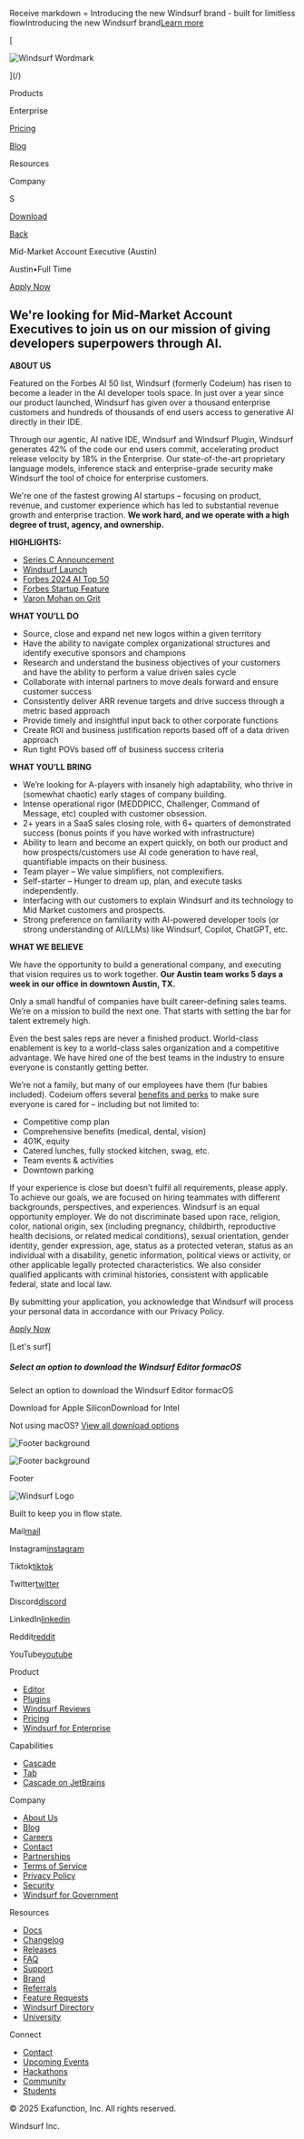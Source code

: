 Receive markdown = Introducing the new Windsurf brand - built for limitless flowIntroducing the new Windsurf brand[Learn more](/blog/our-brand)

[

![Windsurf Wordmark](/logo/windsurf-black-symbol.svg)

](/)

Products

Enterprise

[Pricing](/pricing)

[Blog](/blog)

Resources

Company

S

[Download](/download)

[Back](/careers#positions)

Mid-Market Account Executive (Austin)

[](<https://twitter.com/intent/tweet?url=https%3A%2F%2Fwindsurf.com%2Fcareers%2F341f34fd-6e02-412a-9a24-475d4948c979&text=Mid-Market%20Account%20Executive%20(Austin)>)[](https://www.linkedin.com/shareArticle?mini=true&url=https%3A%2F%2Fwindsurf.com%2Fcareers%2F341f34fd-6e02-412a-9a24-475d4948c979)

Austin•Full Time

[Apply Now](/careers/apply?id=341f34fd-6e02-412a-9a24-475d4948c979)

## **We're looking for Mid-Market Account Executives to join us on our mission of giving developers superpowers through AI.**

**ABOUT US**

Featured on the Forbes AI 50 list, Windsurf (formerly Codeium) has risen to become a leader in the AI developer tools space. In just over a year since our product launched, Windsurf has given over a thousand enterprise customers and hundreds of thousands of end users access to generative AI directly in their IDE.

Through our agentic, AI native IDE, Windsurf and Windsurf Plugin, Windsurf generates 42% of the code our end users commit, accelerating product release velocity by 18% in the Enterprise. Our state-of-the-art proprietary language models, inference stack and enterprise-grade security make Windsurf the tool of choice for enterprise customers.

We're one of the fastest growing AI startups – focusing on product, revenue, and customer experience which has led to substantial revenue growth and enterprise traction. **We work hard, and we operate with a high degree of trust, agency, and ownership.**

**HIGHLIGHTS:**

- [Series C Announcement](https://codeium.com/blog/series-c-annoucement)
- [Windsurf Launch](https://codeium.com/blog/windsurf-launch)
- [Forbes 2024 AI Top 50](https://www.forbes.com/lists/ai50/?sh=7ef7b753290f)
- [Forbes Startup Feature](https://www.forbes.com/sites/rashishrivastava/2024/08/13/this-ai-coding-engine-can-process-100-million-lines-of-code-at-once/)
- [Varon Mohan on Grit](https://podcasts.apple.com/us/podcast/217-ceo-co-founder-codeium-varun-mohan-w-leigh-marie/id1510985491?i=1000677296993)

**WHAT YOU’LL DO**

- Source, close and expand net new logos within a given territory
- Have the ability to navigate complex organizational structures and identify executive sponsors and champions
- Research and understand the business objectives of your customers and have the ability to perform a value driven sales cycle
- Collaborate with internal partners to move deals forward and ensure customer success
- Consistently deliver ARR revenue targets and drive success through a metric based approach
- Provide timely and insightful input back to other corporate functions
- Create ROI and business justification reports based off of a data driven approach
- Run tight POVs based off of business success criteria

**WHAT YOU’LL BRING**

- We’re looking for A-players with insanely high adaptability, who thrive in (somewhat chaotic) early stages of company building.
- Intense operational rigor (MEDDPICC, Challenger, Command of Message, etc) coupled with customer obsession.
- 2+ years in a SaaS sales closing role, with 6+ quarters of demonstrated success (bonus points if you have worked with infrastructure)
- Ability to learn and become an expert quickly, on both our product and how prospects/customers use AI code generation to have real, quantifiable impacts on their business.
- Team player – We value simplifiers, not complexifiers.
- Self-starter – Hunger to dream up, plan, and execute tasks independently.
- Interfacing with our customers to explain Windsurf and its technology to Mid Market customers and prospects.
- Strong preference on familiarity with AI-powered developer tools (or strong understanding of AI/LLMs) like Windsurf, Copilot, ChatGPT, etc.

**WHAT WE BELIEVE**

We have the opportunity to build a generational company, and executing that vision requires us to work together. **Our Austin team works 5 days a week in our office in downtown Austin, TX.**

Only a small handful of companies have built career-defining sales teams. We’re on a mission to build the next one. That starts with setting the bar for talent extremely high.

Even the best sales reps are never a finished product. World-class enablement is key to a world-class sales organization and a competitive advantage. We have hired one of the best teams in the industry to ensure everyone is constantly getting better.

We’re not a family, but many of our employees have them (fur babies included). Codeium offers several [benefits and perks](https://codeium.com/careers) to make sure everyone is cared for – including but not limited to:

- Competitive comp plan
- Comprehensive benefits (medical, dental, vision)
- 401K, equity
- Catered lunches, fully stocked kitchen, swag, etc.
- Team events & activities
- Downtown parking

If your experience is close but doesn’t fulfil all requirements, please apply. To achieve our goals, we are focused on hiring teammates with different backgrounds, perspectives, and experiences. Windsurf is an equal opportunity employer. We do not discriminate based upon race, religion, color, national origin, sex (including pregnancy, childbirth, reproductive health decisions, or related medical conditions), sexual orientation, gender identity, gender expression, age, status as a protected veteran, status as an individual with a disability, genetic information, political views or activity, or other applicable legally protected characteristics. We also consider qualified applicants with criminal histories, consistent with applicable federal, state and local law.

By submitting your application, you acknowledge that Windsurf will process your personal data in accordance with our Privacy Policy.

[Apply Now](/careers/apply?id=341f34fd-6e02-412a-9a24-475d4948c979)

\[Let's surf\]

##### Select an option to download the Windsurf Editor formacOS

Select an option to download the Windsurf Editor formacOS

Download for Apple SiliconDownload for Intel

Not using macOS? [View all download options](/editor/download)

![Footer background](/static/images/footer/footer_wave_desktop.svg)

![Footer background](https://exafunction.github.io/public/images/website/mobile_footer_wave.png)

Footer

![Windsurf Logo](/logo/windsurf-white-wordmark.svg)

Built to keep you in flow state.

Mail[mail](mailto:hello@windsurf.com)

Instagram[instagram](https://www.instagram.com/windsurf_ai/)

Tiktok[tiktok](https://www.tiktok.com/@windsurf)

Twitter[twitter](https://x.com/windsurf_ai)

Discord[discord](https://discord.gg/GjCYNGChrw)

LinkedIn[linkedin](https://www.linkedin.com/company/windsurf/)

Reddit[reddit](https://reddit.com/r/windsurf)

YouTube[youtube](https://www.youtube.com/@windsurf_ai)

Product

- [Editor](/editor)
- [Plugins](/plugins)
- [Windsurf Reviews](/reviews)
- [Pricing](/pricing)
- [Windsurf for Enterprise](/enterprise)

Capabilities

- [Cascade](/cascade)
- [Tab](/tab)
- [Cascade on JetBrains](/plugins/jetbrains)

Company

- [About Us](/about)
- [Blog](/blog)
- [Careers](/careers)
- [Contact](/contact)
- [Partnerships](/partnerships)
- [Terms of Service](/terms-of-service-individual)
- [Privacy Policy](/privacy-policy)
- [Security](/security)
- [Windsurf for Government](/enterprise/government)

Resources

- [Docs](https://docs.windsurf.com)
- [Changelog](/changelog)
- [Releases](/editor/releases)
- [FAQ](/faq)
- [Support](/support)
- [Brand](/brand)
- [Referrals](/refer)
- [Feature Requests](https://windsurf.canny.io/feature-requests)
- [Windsurf Directory](/editor/directory)
- [University](/university)

Connect

- [Contact](/contact)
- [Upcoming Events](/events)
- [Hackathons](/hackathons)
- [Community](https://discord.gg/GjCYNGChrw)
- [Students](/editor/students)

© 2025 Exafunction, Inc. All rights reserved.

Windsurf Inc.
